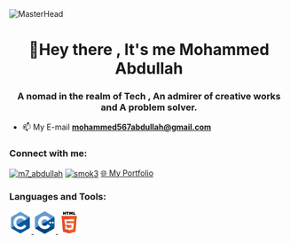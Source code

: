 <img src="https://www.icegif.com/wp-content/uploads/2023/12/icegif-96.gif" alt="MasterHead">

<h1 align="center">👋Hey there , It's me Mohammed Abdullah</h1>
<h3 align="center">A nomad in the realm of Tech , An admirer of creative works and A problem solver.</h3>

- 📫 My E-mail **mohammed567abdullah@gmail.com**

<h3 align="left">Connect with me:</h3>
<p align="left">
<a href="https://www.hackerrank.com/m7_abdullah" target="blank"><img align="center" src="https://raw.githubusercontent.com/rahuldkjain/github-profile-readme-generator/master/src/images/icons/Social/hackerrank.svg" alt="m7_abdullah" height="30" width="40" /></a>
<a href="https://codeforces.com/profile/smok3" target="blank"><img align="center" src="https://raw.githubusercontent.com/rahuldkjain/github-profile-readme-generator/master/src/images/icons/Social/codeforces.svg" alt="smok3" height="30" width="40" /></a>
<a href="[https://your-portfolio-link.com](https://mo7ammed-abdullah.github.io/My-Portfolio/My%20Portfolio%20Web/)" target="_blank">🌐 My Portfolio</a>

</p>

<h3 align="left">Languages and Tools:</h3>
<p align="left"> <a href="https://www.cprogramming.com/" target="_blank" rel="noreferrer"> <img src="https://raw.githubusercontent.com/devicons/devicon/master/icons/c/c-original.svg" alt="c" width="40" height="40"/> </a> <a href="https://www.w3schools.com/cpp/" target="_blank" rel="noreferrer"> <img src="https://raw.githubusercontent.com/devicons/devicon/master/icons/cplusplus/cplusplus-original.svg" alt="cplusplus" width="40" height="40"/> </a> <a href="https://www.w3.org/html/" target="_blank" rel="noreferrer"> <img src="https://raw.githubusercontent.com/devicons/devicon/master/icons/html5/html5-original-wordmark.svg" alt="html5" width="40" height="40"/> </a> </p>
